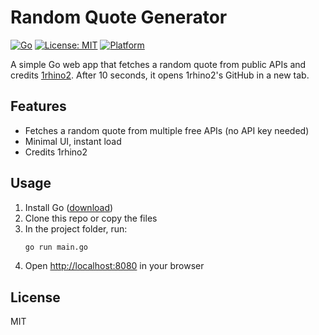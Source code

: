 # Random Quote Generator

[![Go](https://img.shields.io/badge/Go-1.22-blue?logo=go)](https://golang.org/) [![License: MIT](https://img.shields.io/badge/License-MIT-yellow.svg)](LICENSE) [![Platform](https://img.shields.io/badge/Platform-Windows%20%7C%20Linux%20%7C%20macOS-lightgrey)](#)

A simple Go web app that fetches a random quote from public APIs and credits [1rhino2](https://github.com/1rhino2). After 10 seconds, it opens 1rhino2's GitHub in a new tab.

## Features

- Fetches a random quote from multiple free APIs (no API key needed)
- Minimal UI, instant load
- Credits 1rhino2
  
## Usage

1. Install Go ([download](https://golang.org/dl/))
2. Clone this repo or copy the files
3. In the project folder, run:
   ```sh
   go run main.go
   ```
4. Open [http://localhost:8080](http://localhost:8080) in your browser

## License

MIT

